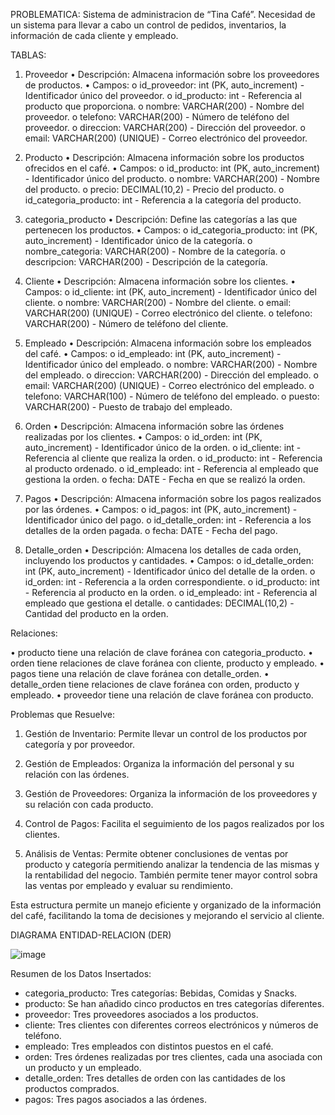 PROBLEMATICA:
Sistema de administracion de “Tina Café”. 
Necesidad de  un sistema para llevar a cabo un control de pedidos, inventarios, la información de cada cliente y empleado.

TABLAS:
1) Proveedor
•	Descripción: Almacena información sobre los proveedores de productos.
•	Campos:
o	id_proveedor: int (PK, auto_increment) - Identificador único del proveedor.
o	id_producto: int - Referencia al producto que proporciona.
o	nombre: VARCHAR(200) - Nombre del proveedor.
o	telefono: VARCHAR(200) - Número de teléfono del proveedor.
o	direccion: VARCHAR(200) - Dirección del proveedor.
o	email: VARCHAR(200) (UNIQUE) - Correo electrónico del proveedor.

2) Producto
•	Descripción: Almacena información sobre los productos ofrecidos en el café.
•	Campos:
o	id_producto: int (PK, auto_increment) - Identificador único del producto.
o	nombre: VARCHAR(200) - Nombre del producto.
o	precio: DECIMAL(10,2) - Precio del producto.
o	id_categoria_producto: int - Referencia a la categoría del producto.

3) categoria_producto
•	Descripción: Define las categorías a las que pertenecen los productos.
•	Campos:
o	id_categoria_producto: int (PK, auto_increment) - Identificador único de la categoría.
o	nombre_categoria: VARCHAR(200) - Nombre de la categoría.
o	descripcion: VARCHAR(200) - Descripción de la categoría.

4) Cliente
•	Descripción: Almacena información sobre los clientes.
•	Campos:
o	id_cliente: int (PK, auto_increment) - Identificador único del cliente.
o	nombre: VARCHAR(200) - Nombre del cliente.
o	email: VARCHAR(200) (UNIQUE) - Correo electrónico del cliente.
o	telefono: VARCHAR(200) - Número de teléfono del cliente.


5) Empleado
•	Descripción: Almacena información sobre los empleados del café.
•	Campos:
o	id_empleado: int (PK, auto_increment) - Identificador único del empleado.
o	nombre: VARCHAR(200) - Nombre del empleado.
o	direccion: VARCHAR(200) - Dirección del empleado.
o	email: VARCHAR(200) (UNIQUE) - Correo electrónico del empleado.
o	telefono: VARCHAR(100) - Número de teléfono del empleado.
o	puesto: VARCHAR(200) - Puesto de trabajo del empleado.

6) Orden
•	Descripción: Almacena información sobre las órdenes realizadas por los clientes.
•	Campos:
o	id_orden: int (PK, auto_increment) - Identificador único de la orden.
o	id_cliente: int - Referencia al cliente que realiza la orden.
o	id_producto: int - Referencia al producto ordenado.
o	id_empleado: int - Referencia al empleado que gestiona la orden.
o	fecha: DATE - Fecha en que se realizó la orden.

7) Pagos
•	Descripción: Almacena información sobre los pagos realizados por las órdenes.
•	Campos:
o	id_pagos: int (PK, auto_increment) - Identificador único del pago.
o	id_detalle_orden: int - Referencia a los detalles de la orden pagada.
o	fecha: DATE - Fecha del pago.

8) Detalle_orden
•	Descripción: Almacena los detalles de cada orden, incluyendo los productos y cantidades.
•	Campos:
o	id_detalle_orden: int (PK, auto_increment) - Identificador único del detalle de la orden.
o	id_orden: int - Referencia a la orden correspondiente.
o	id_producto: int - Referencia al producto en la orden.
o	id_empleado: int - Referencia al empleado que gestiona el detalle.
o	cantidades: DECIMAL(10,2) - Cantidad del producto en la orden.

Relaciones:

•	producto tiene una relación de clave foránea con categoria_producto.
•	orden tiene relaciones de clave foránea con cliente, producto y empleado.
•	pagos tiene una relación de clave foránea con detalle_orden.
•	detalle_orden tiene relaciones de clave foránea con orden, producto y empleado.
•	proveedor tiene una relación de clave foránea con producto.

Problemas que Resuelve:
1.	Gestión de Inventario: Permite llevar un control de los productos por categoría y por proveedor.

2.	Gestión de Empleados: Organiza la información del personal y su relación con las órdenes.

3.	Gestión de Proveedores: Organiza la información de los proveedores y su relación con cada producto.

4.	Control de Pagos: Facilita el seguimiento de los pagos realizados por los clientes.

5.	Análisis de Ventas: Permite obtener conclusiones de ventas por producto y categoría permitiendo analizar la tendencia de las mismas y la rentabilidad del negocio. También permite tener mayor control sobra las ventas por empleado y evaluar su rendimiento.

Esta estructura permite un manejo eficiente y organizado de la información del café, facilitando la toma de decisiones y mejorando el servicio al cliente.


DIAGRAMA ENTIDAD-RELACION (DER)

![image](https://github.com/user-attachments/assets/a858b2f7-7f5f-4963-9b14-a7461206a69e)

Resumen de los Datos Insertados:

- categoria_producto: Tres categorías: Bebidas, Comidas y Snacks.
- producto: Se han añadido cinco productos en tres categorías diferentes.
- proveedor: Tres proveedores asociados a los productos.
- cliente: Tres clientes con diferentes correos electrónicos y números de teléfono.
- empleado: Tres empleados con distintos puestos en el café.
- orden: Tres órdenes realizadas por tres clientes, cada una asociada con un producto y un empleado.
- detalle_orden: Tres detalles de orden con las cantidades de los productos comprados.
- pagos: Tres pagos asociados a las órdenes.
